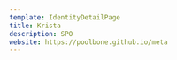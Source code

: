 ```yaml
---
template: IdentityDetailPage
title: Krista
description: SPO
website: https://poolbone.github.io/meta
---
```

